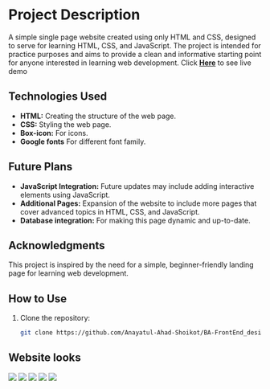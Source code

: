 # Project Description

A simple single page website created using only HTML and CSS, designed to serve for learning HTML, CSS, and JavaScript. The project is intended for practice purposes and aims to provide a clean and informative starting point for anyone interested in learning web development.
Click **[Here](https://ba-front-end-design-01.vercel.app)** to see live demo

## Technologies Used

- **HTML:** Creating the structure of the web page.
- **CSS:** Styling the web page.
- **Box-icon:** For icons.
- **Google fonts** For different font family.

## Future Plans

- **JavaScript Integration:** Future updates may include adding interactive elements using JavaScript.
- **Additional Pages:** Expansion of the website to include more pages that cover advanced topics in HTML, CSS, and JavaScript.
- **Database integration:** For making this page dynamic and up-to-date.

## Acknowledgments

This project is inspired by the need for a simple, beginner-friendly landing page for learning web development.

## How to Use

1. Clone the repository:
   ```bash
   git clone https://github.com/Anayatul-Ahad-Shoikot/BA-FrontEnd_design_01.git

## Website looks

![](assets/img_01.png)
![](assets/img_02.png)
![](assets/img_03.png)
![](assets/img_04.png)
![](assets/img_05.png)
